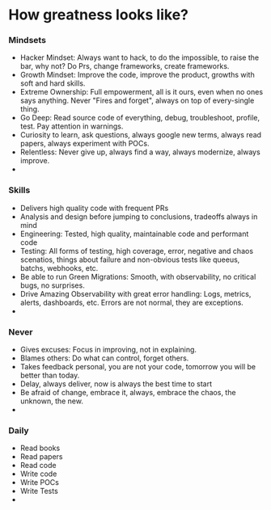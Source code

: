 # How greatness looks like?

### Mindsets

* Hacker Mindset: Always want to hack, to do the impossible, to raise the bar, why not? Do Prs, change frameworks, create frameworks.
* Growth Mindset: Improve the code, improve the product, growths with soft and hard skills.
* Extreme Ownership: Full empowerment, all is it ours, even when no ones says anything. Never "Fires and forget", always on top of every-single thing.
* Go Deep: Read source code of everything, debug, troubleshoot, profile, test. Pay attention in warnings.
* Curiosity to learn, ask questions, always google new terms, always read papers, always experiment with POCs.
* Relentless: Never give up, always find a way, always modernize, always improve.
* 

### Skills

* Delivers high quality code with frequent PRs
* Analysis and design before jumping to conclusions, tradeoffs always in mind
* Engineering: Tested, high quality, maintainable code and performant code
* Testing: All forms of testing, high coverage, error, negative and chaos scenatios, things about failure and non-obvious tests like queeus, batchs, webhooks, etc.
* Be able to run Green Migrations: Smooth, with observability, no critical bugs, no surprises.
* Drive Amazing Observability with great error handling: Logs, metrics, alerts, dashboards, etc. Errors are not normal, they are exceptions.
* 

### Never

 * Gives excuses: Focus in improving, not in explaining.
 * Blames others: Do what can control, forget others.
 * Takes feedback personal, you are not your code, tomorrow you will be better than today.
 * Delay, always deliver, now is always the best time to start
 * Be afraid of change, embrace it, always, embrace the chaos, the unknown, the new.
 * 

### Daily

 * Read books
 * Read papers
 * Read code
 * Write code
 * Write POCs
 * Write Tests
 * 